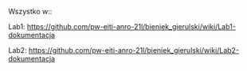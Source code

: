 Wszystko w::

Lab1: https://github.com/pw-eiti-anro-21l/bieniek_gierulski/wiki/Lab1-dokumentacja

Lab2: https://github.com/pw-eiti-anro-21l/bieniek_gierulski/wiki/Lab2-dokumentacja
